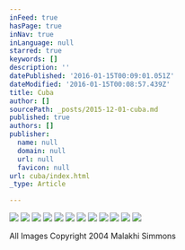 ```yaml
---
inFeed: true
hasPage: true
inNav: true
inLanguage: null
starred: true
keywords: []
description: ''
datePublished: '2016-01-15T00:09:01.051Z'
dateModified: '2016-01-15T00:08:57.439Z'
title: Cuba
author: []
sourcePath: _posts/2015-12-01-cuba.md
published: true
authors: []
publisher:
  name: null
  domain: null
  url: null
  favicon: null
url: cuba/index.html
_type: Article

---
```

![](https://the-grid-user-content.s3-us-west-2.amazonaws.com/817c260c-83d8-4333-83ed-ef94f9a6e660.jpg)
![](https://the-grid-user-content.s3-us-west-2.amazonaws.com/22f31eed-0412-4ae2-837a-524208d90e2c.jpg)
![](https://the-grid-user-content.s3-us-west-2.amazonaws.com/d587184b-1ad4-4576-8123-64264048c92e.jpg)
![](https://the-grid-user-content.s3-us-west-2.amazonaws.com/207a2cd4-cc7b-4f54-a69b-12dd3dc3bdb6.jpg)
![](https://the-grid-user-content.s3-us-west-2.amazonaws.com/e1c9cf9e-2077-4b5a-b027-fb616cc3a2f4.jpg)
![](https://the-grid-user-content.s3-us-west-2.amazonaws.com/6a53d716-5907-4f6a-919c-88ed57006313.jpg)
![](https://the-grid-user-content.s3-us-west-2.amazonaws.com/0d67aa23-946f-4928-99ea-4b9baa297292.jpg)
![](https://the-grid-user-content.s3-us-west-2.amazonaws.com/eb2e23aa-df5c-47fd-8e94-5cd7ede9f87c.jpg)
![](https://the-grid-user-content.s3-us-west-2.amazonaws.com/adae2e99-aa95-4896-a2d8-b799c1a8fabf.jpg)
![](https://the-grid-user-content.s3-us-west-2.amazonaws.com/33a1c116-7f0a-4f0e-a92e-8975d3b91b03.jpg)
![](https://the-grid-user-content.s3-us-west-2.amazonaws.com/1d0c8976-8738-487a-bfbe-e980a37a39f9.jpg)
![](https://the-grid-user-content.s3-us-west-2.amazonaws.com/4b09d6b6-fdf7-4c39-b6b8-05adb9b5955b.jpg)

All Images Copyright 2004 Malakhi Simmons